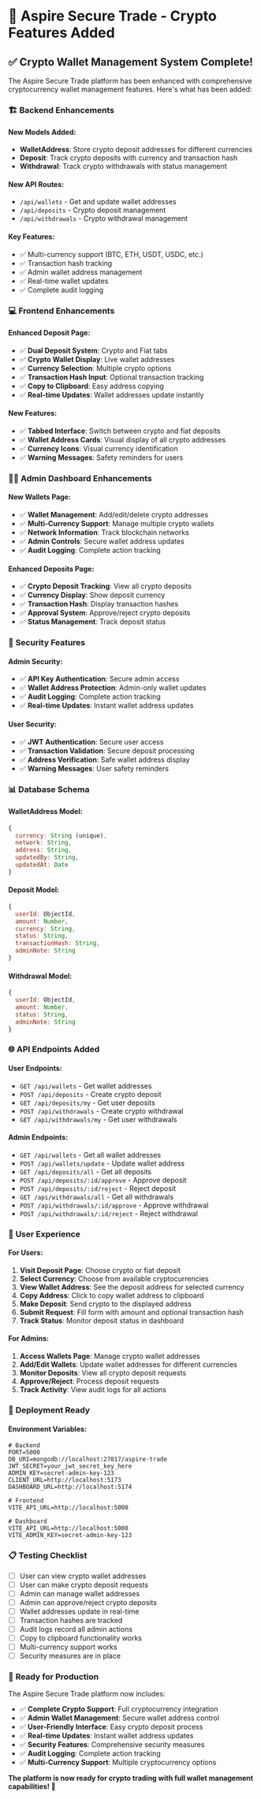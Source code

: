 # 🚀 Aspire Secure Trade - Crypto Features Added

## ✅ Crypto Wallet Management System Complete!

The Aspire Secure Trade platform has been enhanced with comprehensive cryptocurrency wallet management features. Here's what has been added:

### 🏗️ **Backend Enhancements**

#### New Models Added:
- **WalletAddress**: Store crypto deposit addresses for different currencies
- **Deposit**: Track crypto deposits with currency and transaction hash
- **Withdrawal**: Track crypto withdrawals with status management

#### New API Routes:
- `/api/wallets` - Get and update wallet addresses
- `/api/deposits` - Crypto deposit management
- `/api/withdrawals` - Crypto withdrawal management

#### Key Features:
- ✅ Multi-currency support (BTC, ETH, USDT, USDC, etc.)
- ✅ Transaction hash tracking
- ✅ Admin wallet address management
- ✅ Real-time wallet updates
- ✅ Complete audit logging

### 💻 **Frontend Enhancements**

#### Enhanced Deposit Page:
- ✅ **Dual Deposit System**: Crypto and Fiat tabs
- ✅ **Crypto Wallet Display**: Live wallet addresses
- ✅ **Currency Selection**: Multiple crypto options
- ✅ **Transaction Hash Input**: Optional transaction tracking
- ✅ **Copy to Clipboard**: Easy address copying
- ✅ **Real-time Updates**: Wallet addresses update instantly

#### New Features:
- ✅ **Tabbed Interface**: Switch between crypto and fiat deposits
- ✅ **Wallet Address Cards**: Visual display of all crypto addresses
- ✅ **Currency Icons**: Visual currency identification
- ✅ **Warning Messages**: Safety reminders for users

### 🧑‍💼 **Admin Dashboard Enhancements**

#### New Wallets Page:
- ✅ **Wallet Management**: Add/edit/delete crypto addresses
- ✅ **Multi-Currency Support**: Manage multiple crypto wallets
- ✅ **Network Information**: Track blockchain networks
- ✅ **Admin Controls**: Secure wallet address updates
- ✅ **Audit Logging**: Complete action tracking

#### Enhanced Deposits Page:
- ✅ **Crypto Deposit Tracking**: View all crypto deposits
- ✅ **Currency Display**: Show deposit currency
- ✅ **Transaction Hash**: Display transaction hashes
- ✅ **Approval System**: Approve/reject crypto deposits
- ✅ **Status Management**: Track deposit status

### 🔐 **Security Features**

#### Admin Security:
- ✅ **API Key Authentication**: Secure admin access
- ✅ **Wallet Address Protection**: Admin-only wallet updates
- ✅ **Audit Logging**: Complete action tracking
- ✅ **Real-time Updates**: Instant wallet address updates

#### User Security:
- ✅ **JWT Authentication**: Secure user access
- ✅ **Transaction Validation**: Secure deposit processing
- ✅ **Address Verification**: Safe wallet address display
- ✅ **Warning Messages**: User safety reminders

### 📊 **Database Schema**

#### WalletAddress Model:
```javascript
{
  currency: String (unique),
  network: String,
  address: String,
  updatedBy: String,
  updatedAt: Date
}
```

#### Deposit Model:
```javascript
{
  userId: ObjectId,
  amount: Number,
  currency: String,
  status: String,
  transactionHash: String,
  adminNote: String
}
```

#### Withdrawal Model:
```javascript
{
  userId: ObjectId,
  amount: Number,
  status: String,
  adminNote: String
}
```

### 🌐 **API Endpoints Added**

#### User Endpoints:
- `GET /api/wallets` - Get wallet addresses
- `POST /api/deposits` - Create crypto deposit
- `GET /api/deposits/my` - Get user deposits
- `POST /api/withdrawals` - Create crypto withdrawal
- `GET /api/withdrawals/my` - Get user withdrawals

#### Admin Endpoints:
- `GET /api/wallets` - Get all wallet addresses
- `POST /api/wallets/update` - Update wallet address
- `GET /api/deposits/all` - Get all deposits
- `POST /api/deposits/:id/approve` - Approve deposit
- `POST /api/deposits/:id/reject` - Reject deposit
- `GET /api/withdrawals/all` - Get all withdrawals
- `POST /api/withdrawals/:id/approve` - Approve withdrawal
- `POST /api/withdrawals/:id/reject` - Reject withdrawal

### 🎯 **User Experience**

#### For Users:
1. **Visit Deposit Page**: Choose crypto or fiat deposit
2. **Select Currency**: Choose from available cryptocurrencies
3. **View Wallet Address**: See the deposit address for selected currency
4. **Copy Address**: Click to copy wallet address to clipboard
5. **Make Deposit**: Send crypto to the displayed address
6. **Submit Request**: Fill form with amount and optional transaction hash
7. **Track Status**: Monitor deposit status in dashboard

#### For Admins:
1. **Access Wallets Page**: Manage crypto wallet addresses
2. **Add/Edit Wallets**: Update wallet addresses for different currencies
3. **Monitor Deposits**: View all crypto deposit requests
4. **Approve/Reject**: Process deposit requests
5. **Track Activity**: View audit logs for all actions

### 🚀 **Deployment Ready**

#### Environment Variables:
```env
# Backend
PORT=5000
DB_URI=mongodb://localhost:27017/aspire-trade
JWT_SECRET=your_jwt_secret_key_here
ADMIN_KEY=secret-admin-key-123
CLIENT_URL=http://localhost:5173
DASHBOARD_URL=http://localhost:5174

# Frontend
VITE_API_URL=http://localhost:5000

# Dashboard
VITE_API_URL=http://localhost:5000
VITE_ADMIN_KEY=secret-admin-key-123
```

### 📋 **Testing Checklist**

- [ ] User can view crypto wallet addresses
- [ ] User can make crypto deposit requests
- [ ] Admin can manage wallet addresses
- [ ] Admin can approve/reject crypto deposits
- [ ] Wallet addresses update in real-time
- [ ] Transaction hashes are tracked
- [ ] Audit logs record all admin actions
- [ ] Copy to clipboard functionality works
- [ ] Multi-currency support works
- [ ] Security measures are in place

### 🎉 **Ready for Production**

The Aspire Secure Trade platform now includes:
- ✅ **Complete Crypto Support**: Full cryptocurrency integration
- ✅ **Admin Wallet Management**: Secure wallet address control
- ✅ **User-Friendly Interface**: Easy crypto deposit process
- ✅ **Real-time Updates**: Instant wallet address updates
- ✅ **Security Features**: Comprehensive security measures
- ✅ **Audit Logging**: Complete action tracking
- ✅ **Multi-Currency Support**: Multiple cryptocurrency options

**The platform is now ready for crypto trading with full wallet management capabilities! 🚀**
